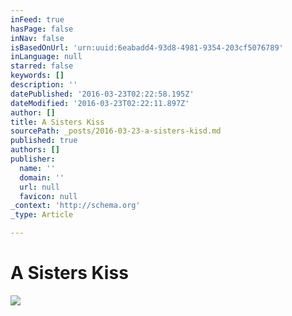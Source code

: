 ```yaml
---
inFeed: true
hasPage: false
inNav: false
isBasedOnUrl: 'urn:uuid:6eabadd4-93d8-4981-9354-203cf5076789'
inLanguage: null
starred: false
keywords: []
description: ''
datePublished: '2016-03-23T02:22:58.195Z'
dateModified: '2016-03-23T02:22:11.897Z'
author: []
title: A Sisters Kiss
sourcePath: _posts/2016-03-23-a-sisters-kisd.md
published: true
authors: []
publisher:
  name: ''
  domain: ''
  url: null
  favicon: null
_context: 'http://schema.org'
_type: Article

---
```

# A Sisters Kiss
![](https://the-grid-user-content.s3-us-west-2.amazonaws.com/ecc518c4-4bd3-4a09-bea5-1fb040f331e4.png)